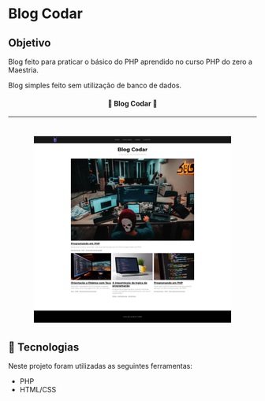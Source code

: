 # Blog Codar

## Objetivo

Blog feito para praticar o básico do PHP aprendido no curso PHP do zero a Maestria.

Blog simples feito sem utilização de banco de dados.

<h4 align="center"> 
	🚧  Blog Codar 🚧
</h4> 

<hr>
<h1 align="center">
	<img alt="blog"  src="./img/codar.png"width="400px" />
</h1>

## :rocket: Tecnologias ##

Neste projeto foram utilizadas as seguintes ferramentas:

- PHP
- HTML/CSS